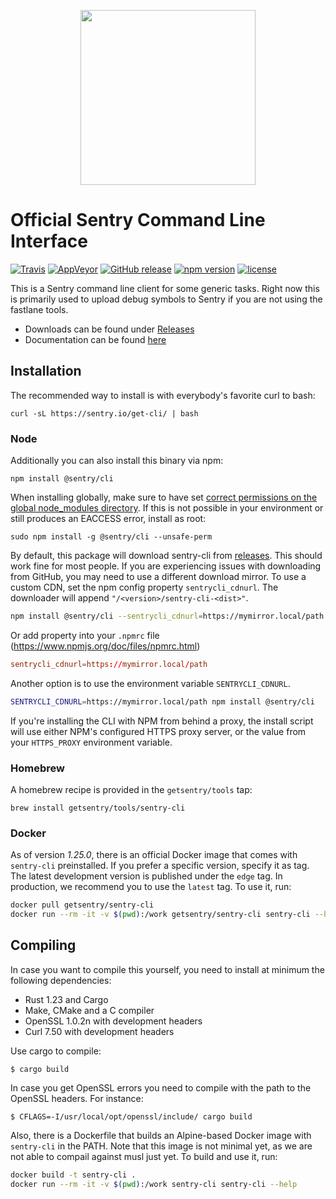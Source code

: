 <p align="center">
    <img src="https://sentry-brand.storage.googleapis.com/sentry-logo-black.png" width="280">
    <br />
</p>

# Official Sentry Command Line Interface

[![Travis](https://img.shields.io/travis/getsentry/sentry-cli.svg)](https://travis-ci.org/getsentry/sentry-cli)
[![AppVeyor](https://img.shields.io/appveyor/ci/sentry/sentry-cli.svg)](https://ci.appveyor.com/project/sentry/sentry-cli)
[![GitHub release](https://img.shields.io/github/release/getsentry/sentry-cli.svg)](https://github.com/getsentry/sentry-cli/releases/latest)
[![npm version](https://img.shields.io/npm/v/@sentry/cli.svg)](https://www.npmjs.com/package/@sentry/cli)
[![license](https://img.shields.io/github/license/getsentry/sentry-cli.svg)](https://github.com/getsentry/sentry-cli/blob/master/LICENSE)

This is a Sentry command line client for some generic tasks. Right now this is
primarily used to upload debug symbols to Sentry if you are not using the
fastlane tools.

* Downloads can be found under
  [Releases](https://github.com/getsentry/sentry-cli/releases/)
* Documentation can be found [here](https://docs.sentry.io/hosted/learn/cli/)

## Installation

The recommended way to install is with everybody's favorite curl to bash:

    curl -sL https://sentry.io/get-cli/ | bash

### Node

Additionally you can also install this binary via npm:

    npm install @sentry/cli

When installing globally, make sure to have set
[correct permissions on the global node_modules directory](https://docs.npmjs.com/getting-started/fixing-npm-permissions).
If this is not possible in your environment or still produces an EACCESS error,
install as root:

    sudo npm install -g @sentry/cli --unsafe-perm

By default, this package will download sentry-cli from
[releases](https://github.com/getsentry/sentry-cli/releases). This should work
fine for most people. If you are experiencing issues with downloading from
GitHub, you may need to use a different download mirror. To use a custom CDN,
set the npm config property `sentrycli_cdnurl`. The downloader will append
`"/<version>/sentry-cli-<dist>"`.

```sh
npm install @sentry/cli --sentrycli_cdnurl=https://mymirror.local/path
```

Or add property into your `.npmrc` file (https://www.npmjs.org/doc/files/npmrc.html)

```rc
sentrycli_cdnurl=https://mymirror.local/path
```

Another option is to use the environment variable `SENTRYCLI_CDNURL`.

```sh
SENTRYCLI_CDNURL=https://mymirror.local/path npm install @sentry/cli
```

If you're installing the CLI with NPM from behind a proxy, the install script will
use either NPM's configured HTTPS proxy server, or the value from your `HTTPS_PROXY`
environment variable.

### Homebrew

A homebrew recipe is provided in the `getsentry/tools` tap:

    brew install getsentry/tools/sentry-cli

### Docker

As of version _1.25.0_, there is an official Docker image that comes with
`sentry-cli` preinstalled. If you prefer a specific version, specify it as tag.
The latest development version is published under the `edge` tag. In production,
we recommend you to use the `latest` tag. To use it, run:

```sh
docker pull getsentry/sentry-cli
docker run --rm -it -v $(pwd):/work getsentry/sentry-cli sentry-cli --help
```

## Compiling

In case you want to compile this yourself, you need to install at minimum the
following dependencies:

* Rust 1.23 and Cargo
* Make, CMake and a C compiler
* OpenSSL 1.0.2n with development headers
* Curl 7.50 with development headers

Use cargo to compile:

    $ cargo build

In case you get OpenSSL errors you need to compile with the path to the OpenSSL
headers. For instance:

    $ CFLAGS=-I/usr/local/opt/openssl/include/ cargo build

Also, there is a Dockerfile that builds an Alpine-based Docker image with
`sentry-cli` in the PATH. Note that this image is not minimal yet, as we are not
able to compail against musl just yet. To build and use it, run:

```sh
docker build -t sentry-cli .
docker run --rm -it -v $(pwd):/work sentry-cli sentry-cli --help
```
